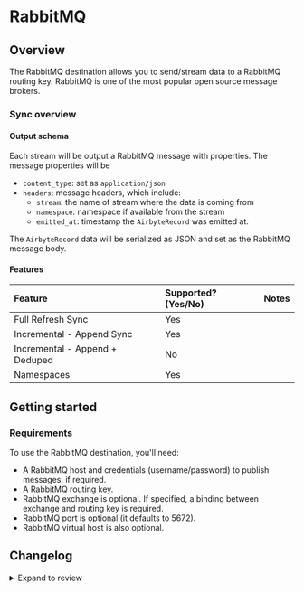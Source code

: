 # RabbitMQ

## Overview

The RabbitMQ destination allows you to send/stream data to a RabbitMQ routing key. RabbitMQ is one
of the most popular open source message brokers.

### Sync overview

#### Output schema

Each stream will be output a RabbitMQ message with properties. The message properties will be

- `content_type`: set as `application/json`
- `headers`: message headers, which include:
  - `stream`: the name of stream where the data is coming from
  - `namespace`: namespace if available from the stream
  - `emitted_at`: timestamp the `AirbyteRecord` was emitted at.

The `AirbyteRecord` data will be serialized as JSON and set as the RabbitMQ message body.

#### Features

| Feature                        | Supported?\(Yes/No\) | Notes |
| :----------------------------- | :------------------- | :---- |
| Full Refresh Sync              | Yes                  |       |
| Incremental - Append Sync      | Yes                  |       |
| Incremental - Append + Deduped | No                   |       |
| Namespaces                     | Yes                  |       |

## Getting started

### Requirements

To use the RabbitMQ destination, you'll need:

- A RabbitMQ host and credentials (username/password) to publish messages, if required.
- A RabbitMQ routing key.
- RabbitMQ exchange is optional. If specified, a binding between exchange and routing key is
  required.
- RabbitMQ port is optional (it defaults to 5672).
- RabbitMQ virtual host is also optional.

## Changelog

<details>
  <summary>Expand to review</summary>

| Version | Date             | Pull Request                                              | Subject                                         |
|:--------| :--------------- | :-------------------------------------------------------- | :---------------------------------------------- |
| 0.1.41 | 2025-05-03 | [58696](https://github.com/airbytehq/airbyte/pull/58696) | Update dependencies |
| 0.1.40 | 2025-04-19 | [58287](https://github.com/airbytehq/airbyte/pull/58287) | Update dependencies |
| 0.1.39 | 2025-04-12 | [57602](https://github.com/airbytehq/airbyte/pull/57602) | Update dependencies |
| 0.1.38 | 2025-04-05 | [56629](https://github.com/airbytehq/airbyte/pull/56629) | Update dependencies |
| 0.1.37 | 2025-03-22 | [56125](https://github.com/airbytehq/airbyte/pull/56125) | Update dependencies |
| 0.1.36 | 2025-03-08 | [55350](https://github.com/airbytehq/airbyte/pull/55350) | Update dependencies |
| 0.1.35 | 2025-03-01 | [54857](https://github.com/airbytehq/airbyte/pull/54857) | Update dependencies |
| 0.1.34 | 2025-02-22 | [54261](https://github.com/airbytehq/airbyte/pull/54261) | Update dependencies |
| 0.1.33 | 2025-02-15 | [53921](https://github.com/airbytehq/airbyte/pull/53921) | Update dependencies |
| 0.1.32 | 2025-02-01 | [52952](https://github.com/airbytehq/airbyte/pull/52952) | Update dependencies |
| 0.1.31 | 2025-01-25 | [52176](https://github.com/airbytehq/airbyte/pull/52176) | Update dependencies |
| 0.1.30 | 2025-01-18 | [51287](https://github.com/airbytehq/airbyte/pull/51287) | Update dependencies |
| 0.1.29 | 2024-12-28 | [50506](https://github.com/airbytehq/airbyte/pull/50506) | Update dependencies |
| 0.1.28 | 2024-12-21 | [50180](https://github.com/airbytehq/airbyte/pull/50180) | Update dependencies |
| 0.1.27 | 2024-12-14 | [49305](https://github.com/airbytehq/airbyte/pull/49305) | Update dependencies |
| 0.1.26 | 2024-11-25 | [48642](https://github.com/airbytehq/airbyte/pull/48642) | Update dependencies |
| 0.1.25 | 2024-10-29 | [47101](https://github.com/airbytehq/airbyte/pull/47101) | Update dependencies |
| 0.1.24 | 2024-10-12 | [46859](https://github.com/airbytehq/airbyte/pull/46859) | Update dependencies |
| 0.1.23 | 2024-10-05 | [46437](https://github.com/airbytehq/airbyte/pull/46437) | Update dependencies |
| 0.1.22 | 2024-09-28 | [46139](https://github.com/airbytehq/airbyte/pull/46139) | Update dependencies |
| 0.1.21 | 2024-09-21 | [45814](https://github.com/airbytehq/airbyte/pull/45814) | Update dependencies |
| 0.1.20 | 2024-09-14 | [45293](https://github.com/airbytehq/airbyte/pull/45293) | Update dependencies |
| 0.1.19 | 2024-08-31 | [44988](https://github.com/airbytehq/airbyte/pull/44988) | Update dependencies |
| 0.1.18 | 2024-08-24 | [44726](https://github.com/airbytehq/airbyte/pull/44726) | Update dependencies |
| 0.1.17 | 2024-08-22 | [44530](https://github.com/airbytehq/airbyte/pull/44530) | Update test dependencies |
| 0.1.16 | 2024-08-17 | [44336](https://github.com/airbytehq/airbyte/pull/44336) | Update dependencies |
| 0.1.15 | 2024-08-10 | [43622](https://github.com/airbytehq/airbyte/pull/43622) | Update dependencies |
| 0.1.14 | 2024-08-03 | [43078](https://github.com/airbytehq/airbyte/pull/43078) | Update dependencies |
| 0.1.13 | 2024-07-27 | [42759](https://github.com/airbytehq/airbyte/pull/42759) | Update dependencies |
| 0.1.12 | 2024-07-20 | [42222](https://github.com/airbytehq/airbyte/pull/42222) | Update dependencies |
| 0.1.11 | 2024-07-13 | [41689](https://github.com/airbytehq/airbyte/pull/41689) | Update dependencies |
| 0.1.10 | 2024-07-10 | [41279](https://github.com/airbytehq/airbyte/pull/41279) | Update dependencies |
| 0.1.9 | 2024-07-06 | [40991](https://github.com/airbytehq/airbyte/pull/40991) | Update dependencies |
| 0.1.8 | 2024-06-27 | [40215](https://github.com/airbytehq/airbyte/pull/40215) | Replaced deprecated AirbyteLogger with logging.Logger |
| 0.1.7 | 2024-06-25 | [40348](https://github.com/airbytehq/airbyte/pull/40348) | Update dependencies |
| 0.1.6 | 2024-06-22 | [40101](https://github.com/airbytehq/airbyte/pull/40101) | Update dependencies |
| 0.1.5 | 2024-06-06 | [39300](https://github.com/airbytehq/airbyte/pull/39300) | [autopull] Upgrade base image to v1.2.2 |
| 0.1.4 | 2024-05-21 | [38532](https://github.com/airbytehq/airbyte/pull/38532) | [autopull] base image + poetry + up_to_date |
| 0.1.3   | 2024-04-02       | [#36749](https://github.com/airbytehq/airbyte/pull/36749) | Un-archive connector (again)                    |
| 0.1.2   | 2024-03-05       | [#35838](https://github.com/airbytehq/airbyte/pull/35838) | Un-archive connector                            |
| 0.1.1   | 2022-09-09       | [16528](https://github.com/airbytehq/airbyte/pull/16528)  | Marked password field in spec as airbyte_secret |
| 0.1.0   | October 29, 2021 | [\#7560](https://github.com/airbytehq/airbyte/pull/7560)  | Initial release                                 |

</details>
